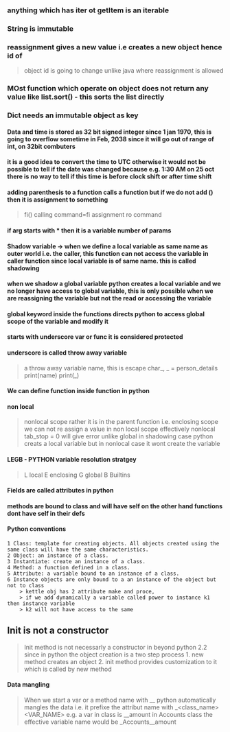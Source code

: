 ### anything which has __iter__ ot __getItem__ is an iterable
### String is immutable
### reassignment gives a new value i.e creates a new object hence id of 
> object id is going to change unlike java where reassignment is allowed

### MOst function which operate on object does not return any value like list.sort() - this sorts the list directly

### Dict needs an immutable object as key

#### Data and time is stored as 32 bit signed integer since 1 jan 1970, this is going to overflow sometime in Feb, 2038 since it will go out of range of int, on 32bit combuters

#### it is a good idea to convert the time to UTC otherwise it would not be possible to tell if the date was changed because e.g. 1:30 AM on 25 oct there is no way to tell if this time is before clock shift or after time shift 

#### adding parenthesis to a function calls a function but if we do not add () then it is assignment to something
> fi() calling
> command=fi assignment ro command

#### if arg starts with * then it is a variable number of params

#### Shadow variable -> when we define a local variable as same name as outer world i.e. the caller, this function can not access the variable in caller function since local variable is of same name. this is called shadowing
#### when we shadow a global variable python creates a local variable and we no longer have access to global variable, this is only possible when we are reassigning the variable but not the read or accessing the variable

#### global keyword inside the functions directs python to access global scope of the variable and modify it

#### starts with underscore var or func it is considered protected
####  underscore is called throw away variable
> a throw away variable
> name, this is escape char\_, _ = person_details
> print(name)
> print(_)

#### We can define function inside function in python
#### non local
> nonlocal scope rather it is in the parent function i.e. enclosing scope
> we can not re assign a value in non local scope
> effectively nonlocal tab_stop = 0 will give error
> unlike global in shadowing case python creats a local variable but in nonlocal case it wont create the variable

#### LEGB - PYTHON variable resolution stratgey
> L local
> E enclosing
> G global
> B Builtins

#### Fields are called attributes in python
#### methods are bound to class and will have self on the other hand functions dont have self in their defs
#### Python conventions 
    1 Class: template for creating objects. All objects created using the same class will have the same characteristics.
    2 Object: an instance of a class.
    3 Instantiate: create an instance of a class.
    4 Method: a function defined in a class.
    5 Attribute: a variable bound to an instance of a class.
    6 Instance objects are only bound to a an instance of the object but not to class
        > kettle obj has 2 attribute make and proce,
        > if we add dynamically a variable called power to instance k1 then instance variable 
        > k2 will not have access to the same

## Init is not a constructor
> Init method is not necessarly a constructor in beyond python 2.2 
since in python the object creation is a two step process
    1. new method creates an object
    2. init method provides customization to it which is called by new method

#### Data mangling
> When we start a var or a method name with __ python
> automatically mangles the data i.e. it prefixe the attribut name
> with _<class_name><VAR_NAME>
> e.g. a var in class is __amount in Accounts class the effective variable name would be
> _Accounts__amount
> 
    

